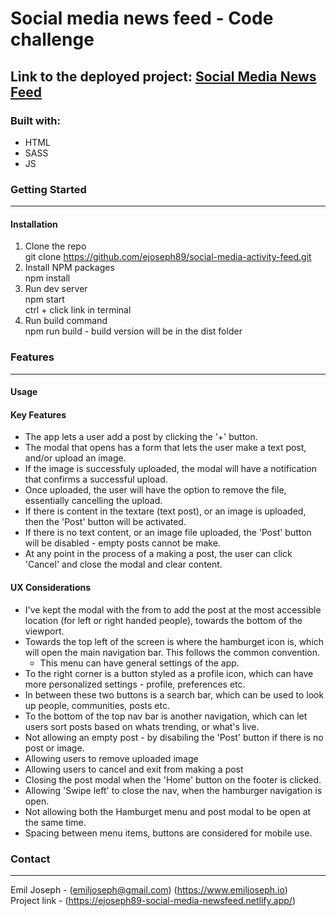 # Social media news feed - Code challenge  

## Link to the deployed project: [Social Media News Feed](https://ejoseph89-social-media-newsfeed.netlify.app/)  

### Built with:  
- HTML
- SASS
- JS  

### Getting Started
--- 
 
#### Installation
1. Clone the repo  
   git clone https://github.com/ejoseph89/social-media-activity-feed.git  
2. Install NPM packages  
   npm install  
3. Run dev server  
   npm start  
   ctrl + click link in terminal  
4. Run build command  
   npm run build - build version will be in the dist folder  

### Features  
---  

#### Usage

#### Key Features
- The app lets a user add a post by clicking the '+' button.  
- The modal that opens has a form that lets the user make a text post, and/or upload an image.    
- If the image is successfuly uploaded, the modal will have a notification that confirms a successful upload.  
- Once uploaded, the user will have the option to remove the file, essentially cancelling the upload.  
- If there is content in the textare (text post), or an image is uploaded, then the 'Post' button will be activated.  
- If there is no text content, or an image file uploaded, the 'Post' button will be disabled - empty posts cannot be make.  
- At any point in the process of a making a post, the user can click 'Cancel' and close the modal and clear content.  

#### UX Considerations  
- I've kept the modal with the from to add the post at the most accessible location (for left or right handed people), towards the bottom of the viewport. 
- Towards the top left of the screen is where the hamburget icon is, which will open the main navigation bar.  This follows the common convention.  
  - This menu can have general settings of the app.  
- To the right corner is a button styled as a profile icon, which can have more personalized settings - profile, preferences etc.  
- In between these two buttons is a search bar, which can be used to look up people, communities, posts etc.  
- To the bottom of the top nav bar is another navigation, which can let users sort posts based on whats trending, or what's live.  
- Not allowing an empty post - by disabiling the 'Post' button if there is no post or image. 
- Allowing users to remove uploaded image
- Allowing users to cancel and exit from making a post
- Closing the post modal when the 'Home' button on the footer is clicked. 
- Allowing 'Swipe left' to close the nav, when the hamburger navigation is open. 
- Not allowing both the Hamburget menu and post modal to be open at the same time. 
- Spacing between menu items, buttons are considered for mobile use.  

 
### Contact  
---  
Emil Joseph - (emiljoseph@gmail.com) (https://www.emiljoseph.io)  
Project link - (https://ejoseph89-social-media-newsfeed.netlify.app/)  
